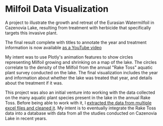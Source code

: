 # Milfoil Data Visualization

A project to illustrate the growth and retreat of the Eurasian Watermilfoil in Cazenovia Lake, resulting from treatment with herbicide that specifically targets this invasive plant.

The final result complete with titles to annotate the year and treatment information is now available [as a YouTube video](https://youtu.be/Xel6vyh29CY)

My intent was to use Plotly's animation features to show circles representing Milfoil growing and shrinking on a map of the lake. The circles correlate to the density of the Milfoil from the annual "Rake Toss" aquatic plant survey conducted on the lake. The final visualization includes the year and information about whether the lake was treated that year, and details about the treatment if it was.

This project was also an initial venture into working with the data collected on the many aquatic plant species present in the lake in the annual Rake Toss. Before being able to work with it, I [extracted the data from multiple excel files and cleaned it](https://github.com/kgilbert78/rake-toss-data-cleaning).  My intent is to eventually integrate the Rake Toss data into a database with data from all the studies conducted on Cazenovia Lake in recent years.